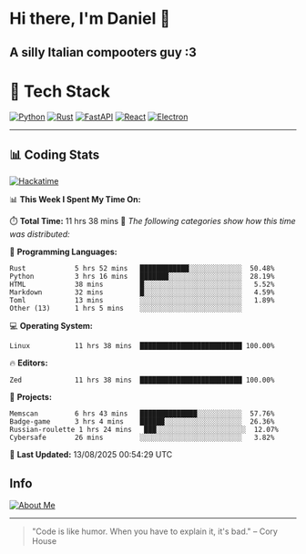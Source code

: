 # Hi there, I'm Daniel 👋

## A silly Italian compooters guy :3

# 🚀 Tech Stack

[![Python](https://img.shields.io/badge/Python-3.13%2B-blue?style=for-the-badge&logo=python&logoColor=white)](https://www.python.org/)
[![Rust](https://img.shields.io/badge/Rust-1.87%2B-black?style=for-the-badge&logo=rust&logoColor=white)](https://www.rust-lang.org/)
[![FastAPI](https://img.shields.io/badge/FastAPI-0.110.0%2B-green?style=for-the-badge&logo=fastapi&logoColor=white)](https://fastapi.tiangolo.com/)
[![React](https://img.shields.io/badge/React-19.1.0%2B-blue?style=for-the-badge&logo=react&logoColor=white)](https://react.dev/)
[![Electron](https://img.shields.io/badge/Electron-36.2.0%2B-dark?style=for-the-badge&logo=electron&logoColor=white)](https://www.electronjs.org/)

---

## 📊 Coding Stats

[![Hackatime](https://img.shields.io/badge/Hackatime-Hack%20Club-orange?style=for-the-badge&logo=wakatime&logoColor=white)](https://hackatime.hackclub.com)

<!--START_SECTION:waka-->
📊 **This Week I Spent My Time On:**

⏱️ **Total Time:** 11 hrs 38 mins
📝 *The following categories show how this time was distributed:*

💬 **Programming Languages:**
```text
Rust            5 hrs 52 mins   ████████████░░░░░░░░░░░░░  50.48%
Python          3 hrs 16 mins   ███████░░░░░░░░░░░░░░░░░░  28.19%
HTML            38 mins         █░░░░░░░░░░░░░░░░░░░░░░░░   5.52%
Markdown        32 mins         █░░░░░░░░░░░░░░░░░░░░░░░░   4.59%
Toml            13 mins         ░░░░░░░░░░░░░░░░░░░░░░░░░   1.89%
Other (13)      1 hrs 5 mins    ░░░░░░░░░░░░░░░░░░░░░░░░░
```

💻 **Operating System:**
```text
Linux           11 hrs 38 mins  █████████████████████████ 100.00%
```

🔥 **Editors:**
```text
Zed             11 hrs 38 mins  █████████████████████████ 100.00%
```

📁 **Projects:**
```text
Memscan         6 hrs 43 mins   ██████████████░░░░░░░░░░░  57.76%
Badge-game      3 hrs 4 mins    ██████░░░░░░░░░░░░░░░░░░░  26.36%
Russian-roulette 1 hrs 24 mins   ███░░░░░░░░░░░░░░░░░░░░░░  12.07%
Cybersafe       26 mins         ░░░░░░░░░░░░░░░░░░░░░░░░░   3.82%
```

📅 **Last Updated:** 13/08/2025 00:54:29 UTC

<!--END_SECTION:waka-->


## Info
[![About Me](https://img.shields.io/badge/About--Me-black?style=for-the-badge&logo=numpy&logoColor=white)](https://danielscos.github.io/about_me)

---

> "Code is like humor. When you have to explain it, it's bad." – Cory House
